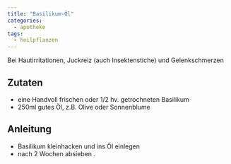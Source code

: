 ```yaml
---
title: "Basilikum-Öl"
categories:
  - apotheke
tags:
  - heilpflanzen
---
```


Bei Hautirritationen, Juckreiz (auch Insektenstiche) und Gelenkschmerzen

## Zutaten
* eine Handvoll frischen oder 1/2 hv. getrochneten Basilikum
* 250ml gutes Öl, z.B. Olive oder Sonnenblume

## Anleitung
* Basilikum kleinhacken und ins Öl einlegen
* nach 2 Wochen absieben .
<!--stackedit_data:
eyJoaXN0b3J5IjpbLTM2ODkwODk1NCw0MDkwMTkzNjYsLTUzMz
Q0NTE5NiwxNzExNzg3OTc2XX0=
-->